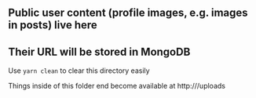 ## Public user content (profile images, e.g. images in posts) live here

## Their URL will be stored in MongoDB

Use `yarn clean` to clear this directory easily

Things inside of this folder end become available at http://<domain name>/uploads
